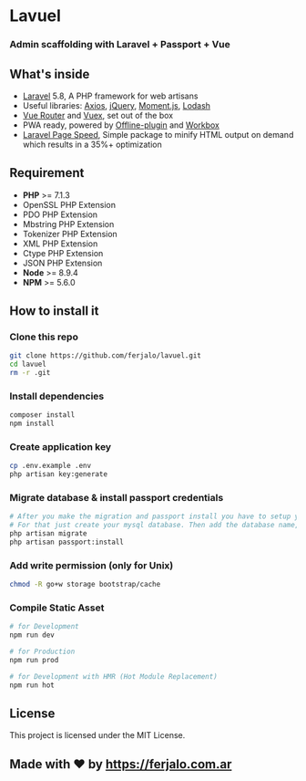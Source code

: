 # Lavuel
### Admin scaffolding with Laravel + Passport + Vue 

## What's inside
* [Laravel][laravel] 5.8, A PHP framework for web artisans
* Useful libraries: [Axios][axios], [jQuery][jquery], [Moment.js][moment], [Lodash][lodash]
* [Vue Router][vue-router] and [Vuex][vuex], set out of the box
* PWA ready, powered by [Offline-plugin][offline-plugin] and [Workbox][workbox]
* [Laravel Page Speed][laravel-page-speed], Simple package to minify HTML output on demand which results in a 35%+ optimization

## Requirement
* **PHP** >= 7.1.3
* OpenSSL PHP Extension
* PDO PHP Extension
* Mbstring PHP Extension
* Tokenizer PHP Extension
* XML PHP Extension
* Ctype PHP Extension
* JSON PHP Extension
* **Node** >= 8.9.4
* **NPM** >= 5.6.0

## How to install it

### Clone this repo
```bash
git clone https://github.com/ferjalo/lavuel.git
cd lavuel
rm -r .git
```
### Install dependencies
```bash
composer install
npm install
```
### Create application key
```bash
cp .env.example .env
php artisan key:generate
```
### Migrate database & install passport credentials
```bash
# After you make the migration and passport install you have to setup your database
# For that just create your mysql database. Then add the database name, user & password to the .env file
php artisan migrate
php artisan passport:install
```
### Add write permission (only for Unix)
```bash
chmod -R go+w storage bootstrap/cache
```
### Compile Static Asset
```bash
# for Development
npm run dev

# for Production
npm run prod

# for Development with HMR (Hot Module Replacement)
npm run hot
```

## License
This project is licensed under the MIT License.

[laravel]: https://laravel.com
[axios]: https://github.com/axios/axios
[jquery]: https://jquery.com/
[lodash]: https://lodash.com/
[moment]: https://momentjs.com/
[vue-router]: https://router.vuejs.org/
[vuex]: https://vuex.vuejs.org/
[offline-plugin]: https://github.com/NekR/offline-plugin
[workbox]: https://developers.google.com/web/tools/workbox/
[laravel-page-speed]: https://github.com/renatomarinho/laravel-page-speed

## Made with ❤️ by https://ferjalo.com.ar